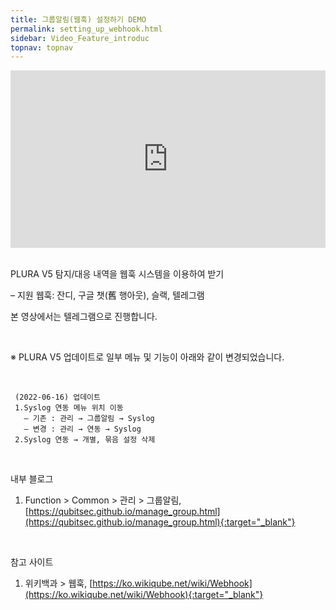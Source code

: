 ```yaml
---
title: 그룹알림(웹훅) 설정하기 DEMO
permalink: setting_up_webhook.html
sidebar: Video_Feature_introduc
topnav: topnav
---
```



<style>.embed-container { position: relative; padding-bottom: 56.25%; height: 0; overflow: hidden; max-width: 100%; } .embed-container iframe, .embed-container object, .embed-container embed { position: absolute; top: 0; left: 0; width: 100%; height: 100%; }</style><div class='embed-container'><iframe src='https://www.youtube.com/embed/lIFuWAtDVbk' frameborder='0' allowfullscreen></iframe></div>

<br />

PLURA V5 탐지/대응 내역을 웹훅 시스템을 이용하여 받기

– 지원 웹훅: 잔디, 구글 챗(舊 행아웃), 슬랙, 텔레그램

본 영상에서는 텔레그램으로 진행합니다.

<br />

※ PLURA V5 업데이트로 일부 메뉴 및 기능이 아래와 같이 변경되었습니다.

<br />

     (2022-06-16) 업데이트
     1.Syslog 연동 메뉴 위치 이동
       – 기존 : 관리 → 그룹알림 → Syslog
       – 변경 : 관리 → 연동 → Syslog
     2.Syslog 연동 → 개별, 묶음 설정 삭제

<br />

내부 블로그  
1. Function > Common > 관리 > 그룹알림, [https://qubitsec.github.io/manage_group.html](https://qubitsec.github.io/manage_group.html){:target="_blank"}

<br />

참고 사이트
1. 위키백과 > 웹훅, [https://ko.wikiqube.net/wiki/Webhook](https://ko.wikiqube.net/wiki/Webhook){:target="_blank"}
